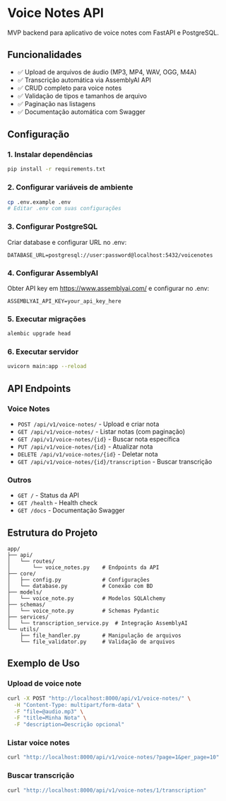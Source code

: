 # Voice Notes API

MVP backend para aplicativo de voice notes com FastAPI e PostgreSQL.

## Funcionalidades

- ✅ Upload de arquivos de áudio (MP3, MP4, WAV, OGG, M4A)
- ✅ Transcrição automática via AssemblyAI API
- ✅ CRUD completo para voice notes
- ✅ Validação de tipos e tamanhos de arquivo
- ✅ Paginação nas listagens
- ✅ Documentação automática com Swagger

## Configuração

### 1. Instalar dependências
```bash
pip install -r requirements.txt
```

### 2. Configurar variáveis de ambiente
```bash
cp .env.example .env
# Editar .env com suas configurações
```

### 3. Configurar PostgreSQL
Criar database e configurar URL no .env:
```
DATABASE_URL=postgresql://user:password@localhost:5432/voicenotes
```

### 4. Configurar AssemblyAI
Obter API key em https://www.assemblyai.com/ e configurar no .env:
```
ASSEMBLYAI_API_KEY=your_api_key_here
```

### 5. Executar migrações
```bash
alembic upgrade head
```

### 6. Executar servidor
```bash
uvicorn main:app --reload
```

## API Endpoints

### Voice Notes
- `POST /api/v1/voice-notes/` - Upload e criar nota
- `GET /api/v1/voice-notes/` - Listar notas (com paginação)
- `GET /api/v1/voice-notes/{id}` - Buscar nota específica
- `PUT /api/v1/voice-notes/{id}` - Atualizar nota
- `DELETE /api/v1/voice-notes/{id}` - Deletar nota
- `GET /api/v1/voice-notes/{id}/transcription` - Buscar transcrição

### Outros
- `GET /` - Status da API
- `GET /health` - Health check
- `GET /docs` - Documentação Swagger

## Estrutura do Projeto

```
app/
├── api/
│   └── routes/
│       └── voice_notes.py    # Endpoints da API
├── core/
│   ├── config.py             # Configurações
│   └── database.py           # Conexão com BD
├── models/
│   └── voice_note.py         # Modelos SQLAlchemy
├── schemas/
│   └── voice_note.py         # Schemas Pydantic
├── services/
│   └── transcription_service.py  # Integração AssemblyAI
└── utils/
    ├── file_handler.py       # Manipulação de arquivos
    └── file_validator.py     # Validação de arquivos
```

## Exemplo de Uso

### Upload de voice note
```bash
curl -X POST "http://localhost:8000/api/v1/voice-notes/" \
  -H "Content-Type: multipart/form-data" \
  -F "file=@audio.mp3" \
  -F "title=Minha Nota" \
  -F "description=Descrição opcional"
```

### Listar voice notes
```bash
curl "http://localhost:8000/api/v1/voice-notes/?page=1&per_page=10"
```

### Buscar transcrição
```bash
curl "http://localhost:8000/api/v1/voice-notes/1/transcription"
```